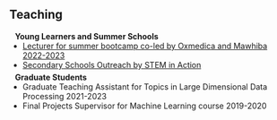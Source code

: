 ## Teaching

<h4 style="margin:0 10px 0;">Young Learners and Summer Schools</h4>

<ul style="margin:0 0 5px;">
  <li><a href="https://oxmedica.com/"><autocolor>Lecturer for summer bootcamp co-led by Oxmedica and Mawhiba  2022-2023 </autocolor></a></li>
  <li><a href="https://www.imperial.ac.uk/be-inspired/schools-outreach/secondary-schools/stem-in-action/the-human-body/farwa-profile/"><autocolor>Secondary Schools Outreach by STEM in Action</autocolor></a></li>
</ul>

<h4 style="margin:0 10px 0;">Graduate Students</h4>

<ul style="margin:0 0 5px;">
  <li>Graduate Teaching Assistant for Topics in Large Dimensional Data Processing 2021-2023</autocolor </li>
  <li> Final Projects Supervisor for Machine Learning course 2019-2020</autocolor</li>
</ul>
